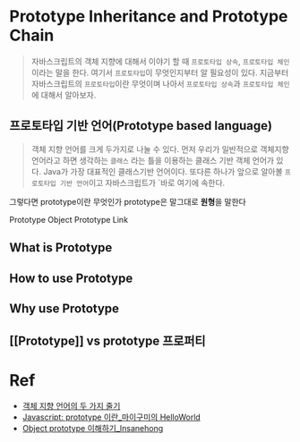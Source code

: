# Prototype Inheritance and Prototype Chain

> 자바스크립트의 객체 지향에 대해서 이야기 할 때 `프로토타입 상속`, `프로토타입 체인`이라는 말을 한다. 여기서 `프로토타입`이 무엇인지부터 알 필요성이 있다. 지금부터 자바스크립트의 `프로토타입`이란 무엇이며 나아서 `프로토타입 상속`과 `프로토타입 체인`에 대해서 알아보자.

## 프로토타입 기반 언어(Prototype based language)

> 객체 지향 언어를 크게 두가지로 나눌 수 있다. 먼저 우리가 일반적으로 객체지향 언어라고 하면 생각하는 `클래스` 라는 틀을 이용하는 클래스 기반 객체 언어가 있다. Java가 가장 대표적인 클래스기반 언어이다. 또다른 하나가 앞으로 알아볼 `프로토타입 기반 언어`이고 자바스크립트가 `바로 여기에 속한다.

>

그렇다면 prototype이란 무엇인가
prototype은 말그대로 **원형**을 말한다

Prototype Object
Prototype Link

## What is Prototype

## How to use Prototype

## Why use Prototype

## [[Prototype]] vs prototype 프로퍼티

# Ref

-   [객체 지향 언어의 두 가지 줄기](http://mohwa.github.io/blog/javascript/2015/10/16/prototype/)
-   [Javascript: prototype 이란\_마이구미의 HelloWorld](https://mygumi.tistory.com/312)<br>
-   [Object prototype 이해하기\_Insanehong](http://insanehong.kr/post/javascript-prototype/)<br>
